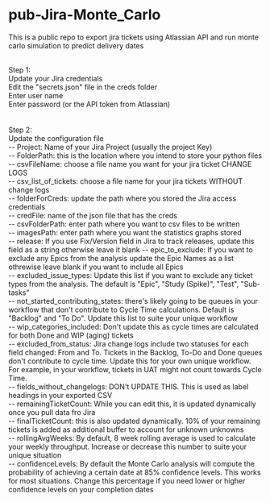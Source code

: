 # pub-Jira-Monte_Carlo
This is a public repo to export jira tickets using Atlassian API and run monte carlo simulation to predict delivery dates <br /><br />

Step 1:<br />
Update your Jira credentials<br />
Edit the "secrets.json" file in the creds folder <br />
Enter user name<br />
Enter password (or the API token from Atlassian)<br />
<br /><br />
Step 2:<br />
Update the configuration file<br />
-- Project: Name of your Jira Project (usually the project Key)<br />
-- FolderPath: this is the location where you intend to store your python files<br />
-- csvFileName: choose a file name you want for your jira ticket CHANGE LOGS<br />
-- csv_list_of_tickets: choose a file name for your jira tickets WITHOUT change logs<br />
-- folderForCreds: update the path where you stored the Jira access credentials<br />
-- credFile: name of the json file that has the creds<br />
-- csvFolderPath: enter path where you want to csv files to be written<br />
-- imagesPath: enter path where you want the statistics graphs stored<br />
-- release: If you use Fix/Version field in Jira to track releases, update this field as a string otherwise leave it blank
-- epic_to_exclude: If you want to exclude any Epics from the analysis update the Epic Names as a list othrewise leave blank if you want to include all Epics<br />
-- excluded_issue_types: Update this list if you want to exclude any ticket types from the analysis. The default is "Epic", "Study (Spike)", "Test", "Sub-tasks"<br />
-- not_started_contributing_states: there's likely going to be queues in your workflow that don't contribute to Cycle Time calculations. Default is "Backlog" and "To Do". Update this list to suite your unique workflow<br />
-- wip_categories_included: Don't update this as cycle times are calculated for both Done and WIP (aging) tickets<br />
-- excluded_from_status: Jira change logs include two statuses for each field changed: From and To. Tickets in the Backlog, To-Do and Done queues don't contribute to cycle time. Update this for your own unique workflow. For example, in your workflow, tickets in UAT might not count towards Cycle Time. <br />
-- fields_without_changelogs: DON't UPDATE THIS. This is used as label headings in your exported CSV<br />
-- remainingTicketCount: While you can edit this, it is updated dynamically once you pull data fro Jira<br />
-- finalTicketCount: this is also updated dynamically. 10% of your remaining tickets is added as additional buffer to account for unknown unknowns <br />
-- rollingAvgWeeks: By default, 8 week rolling average is used to calculate your weekly throughput. Increase or decrease this number to suite your unique situation<br />
-- confidenceLevels: By default the Monte Carlo analysis will compute the probability of achieving a certain date at 85% confidence levels. This works for most situations. Change this percentage if you need lower or higher confidence levels on your completion dates<br />